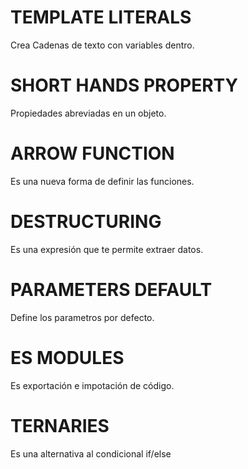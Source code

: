 # TEMPLATE LITERALS

Crea Cadenas de texto con variables dentro.

# SHORT HANDS PROPERTY

Propiedades abreviadas en un objeto.

# ARROW FUNCTION

Es una nueva forma de definir las funciones.

# DESTRUCTURING

Es una expresión que te permite extraer datos.

# PARAMETERS DEFAULT

Define los parametros por defecto.

# ES MODULES

Es exportación e impotación de código.

# TERNARIES

Es una alternativa al condicional if/else
